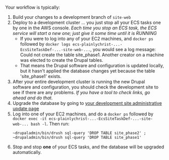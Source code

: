 Your workflow is typically:

1. Build your changes to a development branch of `site-web`
2. Deploy to a development cluster ... you just stop all your ECS tasks one by one in the AWS console. *Each time you stop an ECS task, the ECS service will start a new one; just give it some time until it is RUNNING*
    * If you were to log into any of your EC2 machines, and `docker ps` followed by `docker logs ecs-plainlychrist-...-EcsSiteTaskDef-...-site-web-...`, you would see a log message:
        Could not create the table site_phase1. Another creator on a machine was elected to create the Drupal tables.
    * That means the Drupal software and configuration is updated locally, but it hasn't applied the database changes yet because the table 'site_phase1' exists.
3. After your entire development cluster is running the new Drupal software and configuration, you should check the development site to see if there are any problems. *If you have a tool to check links, go ahead and do that.*
4. Upgrade the database by going to [your development site administrative update page](https://your_development_site/update.php)
5. Log into one of your EC2 machines, and do a `docker ps` followed by `docker exec -it ecs-plainlychrist-...-EcsSiteTaskDef-...-site-web-... bash -l`. Then run:
    ```
    ~drupaladmin/bin/drush sql-query 'DROP TABLE site_phase2' ; ~drupaladmin/bin/drush sql-query 'DROP TABLE site_phase1'
    ```
6. Stop and stop **one** of your ECS tasks, and the database will be upgraded automatically.

